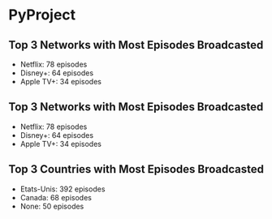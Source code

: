 # PyProject
## Top 3 Networks with Most Episodes Broadcasted
- Netflix: 78 episodes
- Disney+: 64 episodes
- Apple TV+: 34 episodes

## Top 3 Networks with Most Episodes Broadcasted
- Netflix: 78 episodes
- Disney+: 64 episodes
- Apple TV+: 34 episodes

## Top 3 Countries with Most Episodes Broadcasted
- Etats-Unis: 392 episodes
- Canada: 68 episodes
- None: 50 episodes
